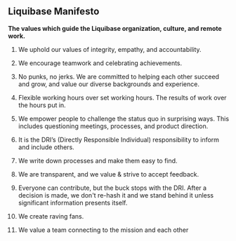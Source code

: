 ## Liquibase Manifesto
**The values which guide the Liquibase organization, culture, and remote work.**

1.  We uphold our values of integrity, empathy, and accountability.
    
2.  We encourage teamwork and celebrating achievements.
    
3.  No punks, no jerks. We are committed to helping each other succeed and grow, and value our diverse backgrounds and experience.
    
4.  Flexible working hours over set working hours. The results of work over the hours put in.
    
5.  We empower people to challenge the status quo in surprising ways. This includes questioning meetings, processes, and product direction.
    
6.  It is the DRI’s (Directly Responsible Individual) responsibility to inform and include others.
    
7.  We write down processes and make them easy to find.
    
8.  We are transparent, and we value & strive to accept feedback.
    
9.  Everyone can contribute, but the buck stops with the DRI. After a decision is made, we don't re-hash it and we stand behind it unless significant information presents itself.
    
10.  We create raving fans.

11.  We value a team connecting to the mission and each other